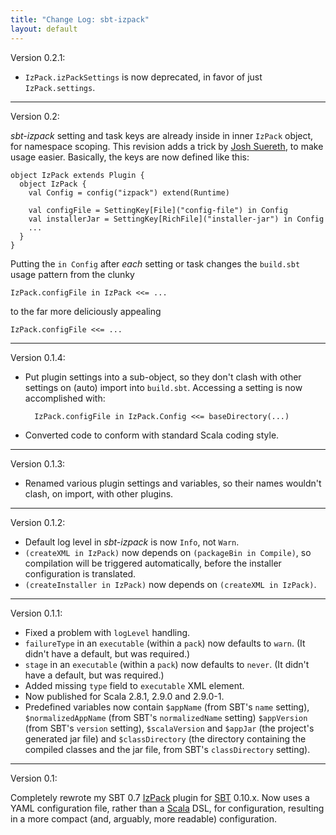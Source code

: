 ```yaml
---
title: "Change Log: sbt-izpack"
layout: default
---
```


Version 0.2.1:

* `IzPack.izPackSettings` is now deprecated, in favor of just `IzPack.settings`.

----

Version 0.2:

*sbt-izpack* setting and task keys are already inside in inner `IzPack` object,
for namespace scoping. This revision adds a trick by [Josh Suereth][], to make
usage easier. Basically, the keys are now defined like this:

    object IzPack extends Plugin {
      object IzPack {
        val Config = config("izpack") extend(Runtime)

        val configFile = SettingKey[File]("config-file") in Config
        val installerJar = SettingKey[RichFile]("installer-jar") in Config
        ...
      }
    }

Putting the `in Config` after *each* setting or task changes the `build.sbt`
usage pattern from the clunky

    IzPack.configFile in IzPack <<= ...

to the far more deliciously appealing

    IzPack.configFile <<= ...

[Josh Suereth]: http://suereth.blogspot.com/

----

Version 0.1.4:

* Put plugin settings into a sub-object, so they don't clash with
  other settings on (auto) import into `build.sbt`. Accessing a setting
  is now accomplished with:

        IzPack.configFile in IzPack.Config <<= baseDirectory(...)

* Converted code to conform with standard Scala coding style.

----

Version 0.1.3:

* Renamed various plugin settings and variables, so their names wouldn't
  clash, on import, with other plugins.

----

Version 0.1.2:

* Default log level in *sbt-izpack* is now `Info`, not `Warn`.
* `(createXML in IzPack)` now depends on `(packageBin in Compile)`, so
  compilation will be triggered automatically, before the installer
  configuration is translated.
* `(createInstaller in IzPack)` now depends on `(createXML in IzPack)`.

----

Version 0.1.1:

* Fixed a problem with `logLevel` handling.
* `failureType` in an `executable` (within a `pack`) now defaults to
  `warn`. (It didn't have a default, but was required.)
* `stage` in an `executable` (within a `pack`) now defaults to
  `never`. (It didn't have a default, but was required.)
* Added missing `type` field to `executable` XML element.
* Now published for Scala 2.8.1, 2.9.0 and 2.9.0-1.
* Predefined variables now contain `$appName` (from SBT's `name` setting),
  `$normalizedAppName` (from SBT's `normalizedName` setting) `$appVersion`
  (from SBT's `version` setting), `$scalaVersion` and `$appJar` (the
  project's generated jar file) and `$classDirectory` (the directory
  containing the compiled classes and the jar file, from SBT's
  `classDirectory` setting).

----

Version 0.1:

Completely rewrote my SBT 0.7 [IzPack][] plugin for [SBT][] 0.10.x. Now
uses a YAML configuration file, rather than a [Scala][] DSL, for
configuration, resulting in a more compact (and, arguably, more readable)
configuration.

[Izpack]: http://izpack.org/
[Scala]: http://www.scala-lang.org/
[SBT]: https://github.com/harrah/xsbt/


